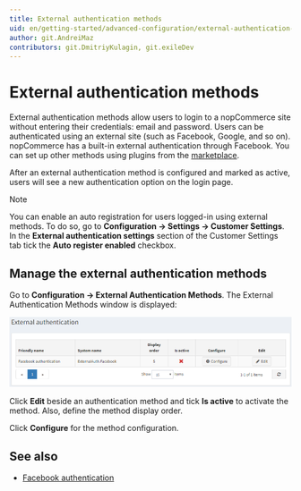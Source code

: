 ```yaml
---
title: External authentication methods
uid: en/getting-started/advanced-configuration/external-authentication-methods
author: git.AndreiMaz
contributors: git.DmitriyKulagin, git.exileDev
---
```


# External authentication methods

External authentication methods allow users to login to a nopCommerce site without entering their credentials: email and password. Users can be authenticated using an external site (such as  Facebook, Google, and so on). nopCommerce has a built-in external authentication through Facebook. You can set up other methods using plugins from the [marketplace](https://www.nopcommerce.com/marketplace).

After an external authentication method is configured and marked as active, users will see a new authentication option on the login page.

> [!NOTE]
> 
> You can enable an auto registration for users logged-in using external methods. To do so, go to **Configuration → Settings → Customer Settings**. In the **External authentication settings** section of the Customer Settings tab tick the **Auto register enabled** checkbox.

## Manage the external authentication methods

Go to **Configuration → External Authentication Methods**. The External Authentication Methods window is displayed:

![External auth](_static/external-authentication-methods/external-authentication.png)

Click **Edit** beside an authentication method and tick **Is active** to activate the method. Also, define the method display order.

Click **Configure** for the method configuration.

## See also

* [Facebook authentication](xref:en/getting-started/advanced-configuration/plugins-in-nopcommerce)
